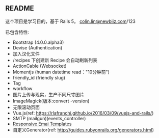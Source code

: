 ## README

这个项目是学习目的，基于 Rails 5。
colin.lin@newbiiz.com/123

已包含特性:

* Bootstrap (4.0.0.alpha3)
* Devise (Authentication)
 * 加入汉化文件
* /recipes 下创建新 Recipe 会自动刷新列表
* ActionCable (Websocket)
* Momentjs (human datetime read："10分钟前")
* friendly_id (friendly slug)
* Tag
* workflow
* 图片上传与现实，生产不同尺寸图片
 * ImageMagick(版本:convert -version)
* 无限滚动页面
* Vue.js(ref: https://rlafranchi.github.io/2016/03/09/vuejs-and-rails/)
* SMTP (mailgun)(events_controller)
 * [Responsive Emai Templates](http://foundation.zurb.com/emails/email-templates.html)
* 自定义Generator(ref: http://guides.rubyonrails.org/generators.html)